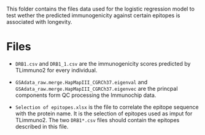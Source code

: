 This folder contains the files data used for the logistic regression model to test wether the predicted immunogenicity against certain epitopes is associated with longevity.

# Files

- `DRB1.csv` and `DRB1_1.csv` are the immunogenicity scores predicted by TLimmuno2 for every individual.

- `GSAdata_raw.merge.HapMapIII_CGRCh37.eigenval` and `GSAdata_raw.merge.HapMapIII_CGRCh37.eigenvec` are the princpal components form QC processing the Immunochip data.

- `Selection of epitopes.xlsx` is the file to correlate the epitope sequence with the protein name. It is the selection of epitopes used as imput for TLimmuno2. The two `DRB1*.csv` files should contain the epitopes described in this file.


